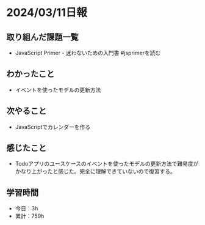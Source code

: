 # 2024/03/11日報
## 取り組んだ課題一覧
- JavaScript Primer - 迷わないための入門書 #jsprimerを読む

## わかったこと
- イベントを使ったモデルの更新方法

## 次やること
- JavaScriptでカレンダーを作る

## 感じたこと
- Todoアプリのユースケースのイベントを使ったモデルの更新方法で難易度がかなり上がったと感じた。完全に理解できていないので復習する。

## 学習時間
- 今日：3h
- 累計：759h
